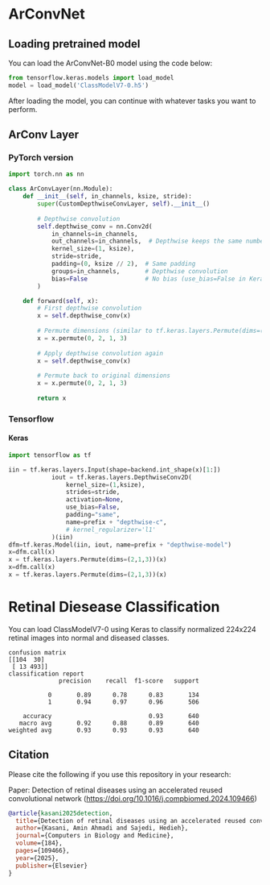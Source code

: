 # ArConvNet

## Loading pretrained model
You can load the ArConvNet-B0 model using the code below:
```python
from tensorflow.keras.models import load_model
model = load_model('ClassModelV7-0.h5')
```
After loading the model, you can continue with whatever tasks you want to perform.

## ArConv Layer
### PyTorch version
```python
import torch.nn as nn

class ArConvLayer(nn.Module):
    def __init__(self, in_channels, ksize, stride):
        super(CustomDepthwiseConvLayer, self).__init__()
        
        # Depthwise convolution
        self.depthwise_conv = nn.Conv2d(
            in_channels=in_channels,
            out_channels=in_channels,  # Depthwise keeps the same number of channels
            kernel_size=(1, ksize),
            stride=stride,
            padding=(0, ksize // 2),  # Same padding
            groups=in_channels,       # Depthwise convolution
            bias=False                # No bias (use_bias=False in Keras)
        )

    def forward(self, x):
        # First depthwise convolution
        x = self.depthwise_conv(x)
        
        # Permute dimensions (similar to tf.keras.layers.Permute(dims=(2, 1, 3)))
        x = x.permute(0, 2, 1, 3)
        
        # Apply depthwise convolution again
        x = self.depthwise_conv(x)
        
        # Permute back to original dimensions
        x = x.permute(0, 2, 1, 3)
        
        return x
```
### Tensorflow
#### Keras
```python
import tensorflow as tf

iin = tf.keras.layers.Input(shape=backend.int_shape(x)[1:])
            iout = tf.keras.layers.DepthwiseConv2D(
                kernel_size=(1,ksize),
                strides=stride,
                activation=None,
                use_bias=False,
                padding="same",
                name=prefix + "depthwise-c",
                # kernel_regularizer='l1'
            )(iin)
dfm=tf.keras.Model(iin, iout, name=prefix + "depthwise-model")
x=dfm.call(x)
x = tf.keras.layers.Permute(dims=(2,1,3))(x)
x=dfm.call(x)
x = tf.keras.layers.Permute(dims=(2,1,3))(x)
```

# Retinal Diesease Classification
You can load ClassModelV7-0 using Keras to classify normalized 224x224 retinal images into normal and diseased classes.
```
confusion matrix
[[104  30]
 [ 13 493]]
classification report
              precision    recall  f1-score   support

           0       0.89      0.78      0.83       134
           1       0.94      0.97      0.96       506

    accuracy                           0.93       640
   macro avg       0.92      0.88      0.89       640
weighted avg       0.93      0.93      0.93       640
```

## Citation

Please cite the following if you use this repository in your research:

Paper: Detection of retinal diseases using an accelerated reused convolutional network (https://doi.org/10.1016/j.compbiomed.2024.109466)
```bibtex
@article{kasani2025detection,
  title={Detection of retinal diseases using an accelerated reused convolutional network},
  author={Kasani, Amin Ahmadi and Sajedi, Hedieh},
  journal={Computers in Biology and Medicine},
  volume={184},
  pages={109466},
  year={2025},
  publisher={Elsevier}
}
```
